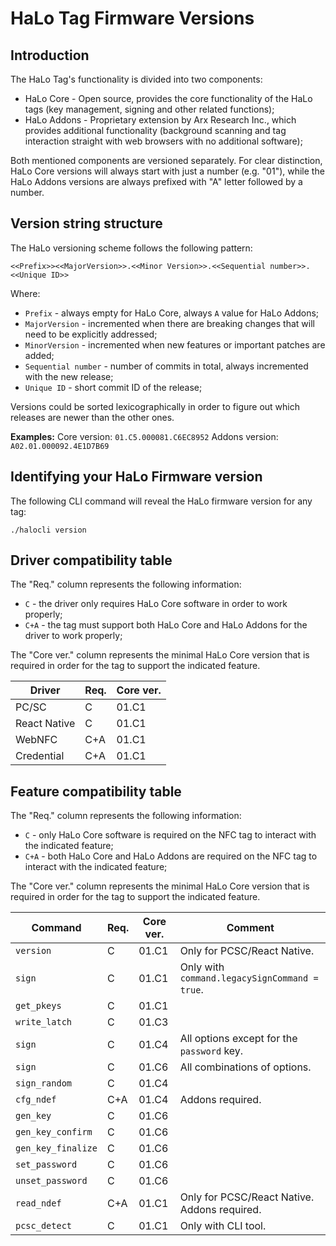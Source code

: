 # HaLo Tag Firmware Versions
## Introduction

The HaLo Tag's functionality is divided into two components:
* HaLo Core - Open source, provides the core functionality of the HaLo tags (key management, signing and other related functions);
* HaLo Addons - Proprietary extension by Arx Research Inc., which provides additional functionality (background scanning and tag interaction straight with web browsers with no additional software);

Both mentioned components are versioned separately. For clear distinction, HaLo Core versions will always start
with just a number (e.g. "01"), while the HaLo Addons versions are always prefixed with "A" letter followed by a number.

## Version string structure

The HaLo versioning scheme follows the following pattern:

```
<<Prefix>><<MajorVersion>>.<<Minor Version>>.<<Sequential number>>.<<Unique ID>>
```

Where:
* `Prefix` - always empty for HaLo Core, always `A` value for HaLo Addons;
* `MajorVersion` - incremented when there are breaking changes that will need to be explicitly addressed;
* `MinorVersion` - incremented when new features or important patches are added;
* `Sequential number` - number of commits in total, always incremented with the new release;
* `Unique ID` - short commit ID of the release;

Versions could be sorted lexicographically in order to figure out which releases are newer than the other ones.

**Examples:**
Core version: `01.C5.000081.C6EC8952`
Addons version: `A02.01.000092.4E1D7B69`

## Identifying your HaLo Firmware version

The following CLI command will reveal the HaLo firmware version for any tag:

```
./halocli version
```

## Driver compatibility table

The "Req." column represents the following information:
* `C` - the driver only requires HaLo Core software in order to work properly;
* `C+A` - the tag must support both HaLo Core and HaLo Addons for the driver to work properly;

The "Core ver." column represents the minimal HaLo Core version that is required in order
for the tag to support the indicated feature.

| Driver       | Req. | Core ver. |
|--------------|------|-----------|
| PC/SC        | C    | 01.C1     |
| React Native | C    | 01.C1     |
| WebNFC       | C+A  | 01.C1     |
| Credential   | C+A  | 01.C1     |

## Feature compatibility table

The "Req." column represents the following information:
* `C` - only HaLo Core software is required on the NFC tag to interact with the indicated feature;
* `C+A` - both HaLo Core and HaLo Addons are required on the NFC tag to interact with the indicated feature;

The "Core ver." column represents the minimal HaLo Core version that is required in order
for the tag to support the indicated feature.

| Command            | Req. | Core ver. | Comment                                       |
|--------------------|------|-----------|-----------------------------------------------|
| `version`          | C    | 01.C1     | Only for PCSC/React Native.                   |
| `sign`             | C    | 01.C1     | Only with `command.legacySignCommand = true`. |
| `get_pkeys`        | C    | 01.C1     |                                               |
| `write_latch`      | C    | 01.C3     |                                               |
| `sign`             | C    | 01.C4     | All options except for the `password` key.    |
| `sign`             | C    | 01.C6     | All combinations of options.                  |
| `sign_random`      | C    | 01.C4     |                                               |
| `cfg_ndef`         | C+A  | 01.C4     | Addons required.                              |
| `gen_key`          | C    | 01.C6     |                                               |
| `gen_key_confirm`  | C    | 01.C6     |                                               |
| `gen_key_finalize` | C    | 01.C6     |                                               |
| `set_password`     | C    | 01.C6     |                                               |
| `unset_password`   | C    | 01.C6     |                                               |
| `read_ndef`        | C+A  | 01.C1     | Only for PCSC/React Native. Addons required.  |
| `pcsc_detect`      | C    | 01.C1     | Only with CLI tool.                           |
